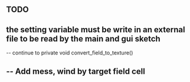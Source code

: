 TODO
--
the setting variable must be write in an external file to be read by the main and gui sketch
--


--
continue to private void convert_field_to_texture()

--
Add mess, wind by target field cell
--

